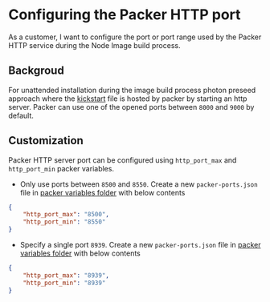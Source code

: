 # Configuring the Packer HTTP port

As a customer, I want to configure the port or port range used by the Packer HTTP service during the Node Image build process.

## Backgroud

For unattended installation during the image build process photon preseed approach where the [kickstart](https://github.com/kubernetes-sigs/image-builder/blob/master/images/capi/packer/ova/linux/photon/http/3/ks.json) file is hosted by packer by starting an http server. Packer can use one of the opened ports between `8000` and `9000` by default.

## Customization

Packer HTTP server port can be configured using `http_port_max` and `http_port_min` packer variables.

- Only use ports between `8500` and `8550`. Create a new `packer-ports.json` file in [packer variables folder](./../../packer-variables/) with below contents

```JSON
{
    "http_port_max": "8500",
    "http_port_min": "8550"
}
```

- Specify a single port `8939`. Create a new `packer-ports.json` file in [packer variables folder](./../../packer-variables/) with below contents

```JSON
{
    "http_port_max": "8939",
    "http_port_min": "8939"
}
```
